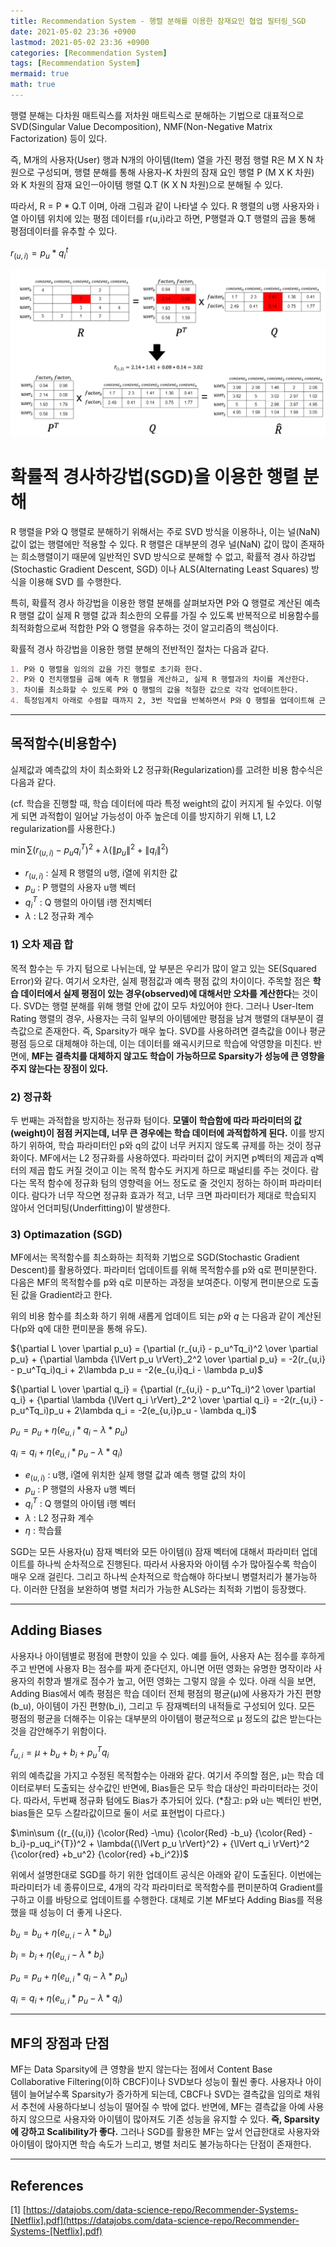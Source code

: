 ```yaml
---
title: Recommendation System - 행렬 분해를 이용한 잠재요인 협업 필터링_SGD
date: 2021-05-02 23:36 +0900
lastmod: 2021-05-02 23:36 +0900
categories: [Recommendation System]
tags: [Recommendation System]
mermaid: true
math: true
---
```


행렬 분해는 다차원 매트릭스를 저차원 매트릭스로 분해하는 기법으로 대표적으로 SVD(Singular Value Decomposition), NMF(Non-Negative Matrix Factorization) 등이 있다.

즉, M개의 사용자(User) 행과 N개의 아이템(Item) 열을 가진 평점 행렬 R은 M X N 차원으로 구성되며, 행렬 분해를 통해 사용자-K 차원의 잠재 요인 행렬 P (M X K 차원)와 K 차원의 잠재 요인ㅡ아이템 행렬 Q.T (K X N 차원)으로 분해될 수 있다.

 따라서, R = P * Q.T 이며, 아래 그림과 같이 나타낼 수 있다. R 행렬의 u행 사용자와 i열 아이템 위치에 있는 평점 데이터를 r(u,i)라고 하면, P행렬과 Q.T 행렬의 곱을 통해 평점데이터를 유추할 수 있다.

$r_{(u,i)}= p_u * q_i^t$

![Untitled](/assets/img/2021-05-02-RecommendationSystem1/Untitled.png)

# 확률적 경사하강법(SGD)을 이용한 행렬 분해

R 행렬을 P와 Q 행렬로 분해하기 위해서는 주로 SVD 방식을 이용하나, 이는 널(NaN) 값이 없는 행렬에만 적용할 수 있다. R 행렬은 대부분의 경우 널(NaN) 값이 많이 존재하는 희소행렬이기 때문에 일반적인 SVD 방식으로 분해할 수 없고, 확률적 경사 하강법(Stochastic Gradient Descent, SGD) 이나 ALS(Alternating Least Squares) 방식을 이용해 SVD 를 수행한다.

특히, 확률적 경사 하강법을 이용한 행렬 분해를 살펴보자면 P와 Q 행렬로 계산된 예측 R 행렬 값이 실제 R 행렬 값과 최소한의 오류를 가질 수 있도록 반복적으로 비용함수를 최적화함으로써 적합한 P와 Q 행렬을 유추하는 것이 알고리즘의 핵심이다.

확률적 경사 하강법을 이용한 행렬 분해의 전반적인 절차는 다음과 같다.

```markdown
1. P와 Q 행렬을 임의의 값을 가진 행렬로 초기화 한다.
2. P와 Q 전치행렬을 곱해 예측 R 행렬을 계산하고, 실제 R 행렬과의 차이를 계산한다.
3. 차이를 최소화할 수 있도록 P와 Q 행렬의 값을 적절한 값으로 각각 업데이트한다.
4. 특정임계치 아래로 수렴할 때까지 2, 3번 작업을 반복하면서 P와 Q 행렬을 업데이트해 근사화한다.
```

---

## 목적함수(비용함수)

실제값과 예측값의 차이 최소화와 L2 정규화(Regularization)를 고려한 비용 함수식은 다음과 같다.

(cf. 학습을 진행할 때, 학습 데이터에 따라 특정 weight의 값이 커지게 될 수있다. 이렇게 되면 과적합이 일어날 가능성이 아주 높은데 이를 방지하기 위해 L1, L2 regularization를 사용한다.)

$\min\sum {(r_{(u,i)}-p_uq_i^{T})^2 + \lambda({\lVert p_u \rVert}^2} + {\lVert q_i \rVert}^2)$

- $r_{(u,i)}$ : 실제 R 행렬의 u행, i열에 위치한 값
- $p_u$ : P 행렬의 사용자 u행 벡터
- $q_i^{T}$ : Q 행렬의 아이템 i행 전치벡터
- $\lambda$ : L2 정규화 계수

### **1) 오차 제곱 합**

목적 함수는 두 가지 텀으로 나뉘는데, 앞 부분은 우리가 많이 알고 있는 SE(Squared Error)와 같다. 여기서 오차란, 실제 평점값과 예측 평점 값의 차이이다. 주목할 점은 **학습 데이터에서 실제 평점이 있는 경우(observed)에 대해서만 오차를 계산한다**는 것이다. SVD는 행렬 분해를 위해 행렬 안에 값이 모두 차있어야 한다. 그러나 User-Item Rating 행렬의 경우, 사용자는 극히 일부의 아이템에만 평점을 남겨 행렬의 대부분이 결측값으로 존재한다. 즉, Sparsity가 매우 높다. SVD를 사용하려면 결측값을 0이나 평균 평점 등으로 대체해야 하는데, 이는 데이터를 왜곡시키므로 학습에 악영향을 미친다. 반면에, **MF는 결측치를 대체하지 않고도 학습이 가능하므로 Sparsity가 성능에 큰 영향을 주지 않는다는 장점이 있다.**

### **2) 정규화**

두 번째는 과적합을 방지하는 정규화 텀이다. **모델이 학습함에 따라 파라미터의 값(weight)이 점점 커지는데, 너무 큰 경우에는 학습 데이터에 과적합하게 된다.** 이를 방지하기 위하여, 학습 파라미터인 p와 q의 값이 너무 커지지 않도록 규제를 하는 것이 정규화이다. MF에서는 L2 정규화를 사용하였다. 파라미터 값이 커지면 p벡터의 제곱과 q벡터의 제곱 합도 커질 것이고 이는 목적 함수도 커지게 하므로 패널티를 주는 것이다. 람다는 목적 함수에 정규화 텀의 영향력을 어느 정도로 줄 것인지 정하는 하이퍼 파라미터이다. 람다가 너무 작으면 정규화 효과가 적고, 너무 크면 파라미터가 제대로 학습되지 않아서 언더피팅(Underfitting)이 발생한다.

### **3) Optimazation (SGD)**

MF에서는 목적함수를 최소화하는 최적화 기법으로 SGD(Stochastic Gradient Descent)를 활용하였다. 파라미터 업데이트를 위해 목적함수를 p와 q로 편미분한다. 다음은 MF의 목적함수를 p와 q로 미분하는 과정을 보여준다. 이렇게 편미분으로 도출된 값을 Gradient라고 한다.

위의 비용 함수를 최소화 하기 위해 새롭게 업데이트 되는 $p$와 $q$ 는 다음과 같이 계산된다(p와 q에 대한 편미분을 통해 유도). 

${\partial L \over \partial p_u} = {\partial (r_{u,i} - p_u^Tq_i)^2 \over \partial p_u} + {\partial \lambda {\lVert p_u \rVert}_2^2 \over \partial p_u} = -2(r_{u,i} - p_u^Tq_i)q_i + 2\lambda p_u = -2(e_{u,i}q_i - \lambda p_u)$

${\partial L \over \partial q_i} = {\partial (r_{u,i} - p_u^Tq_i)^2 \over \partial q_i} + {\partial \lambda {\lVert q_i \rVert}_2^2 \over \partial q_i} = -2(r_{u,i} - p_u^Tq_i)p_u + 2\lambda q_i = -2(e_{u,i}p_u - \lambda q_i)$

$p_{u} = p_u + \eta(e_{u,i} * q_i - \lambda * p_u)$

$q_{i} = q_i + \eta(e_{u,i} * p_u - \lambda * q_i)$

- $e_{(u,i)}$ : u행, i열에 위치한 실제 행렬 값과 예측 행렬 값의 차이
- $p_u$ : P 행렬의 사용자 u행 벡터
- $q_i^{T}$ : Q 행렬의 아이템 i행 벡터
- $\lambda$ : L2 정규화 계수
- $\eta$ : 학습률

SGD는 모든 사용자(u) 잠재 벡터와 모든 아이템(i) 잠재 벡터에 대해서 파라미터 업데이트를 하나씩 순차적으로 진행된다. 따라서 사용자와 아이템 수가 많아질수록 학습이 매우 오래 걸린다. 그리고 하나씩 순차적으로 학습해야 하다보니 병렬처리가 불가능하다. 이러한 단점을 보완하여 병렬 처리가 가능한 ALS라는 최적화 기법이 등장했다.

---

## **Adding Biases**

사용자나 아이템별로 평점에 편향이 있을 수 있다. 예를 들어, 사용자 A는 점수를 후하게 주고 반면에 사용자 B는 점수를 짜게 준다던지, 아니면 어떤 영화는 유명한 명작이라 사용자의 취향과 별개로 점수가 높고, 어떤 영화는 그렇지 않을 수 있다. 아래 식을 보면, Adding Bias에서 예측 평점은 학습 데이터 전체 평점의 평균(μ)에 사용자가 가진 편향(b_u), 아이템이 가진 편향(b_i), 그리고 두 잠재벡터의 내적들로 구성되어 있다. 모든 평점의 평균을 더해주는 이유는 대부분의 아이템이 평균적으로 μ 정도의 값은 받는다는 것을 감안해주기 위함이다.

$\hat r_{u,i} = \mu + b_u + b_i + p_u^Tq_i$

위의 예측값을 가지고 수정된 목적함수는 아래와 같다. 여기서 주의할 점은, μ는 학습 데이터로부터 도출되는 상수값인 반면에, Bias들은 모두 학습 대상인 파라미터라는 것이다. 따라서, 두번째 정규화 텀에도 Bias가 추가되어 있다. (*참고: p와 u는 벡터인 반면, bias들은 모두 스칼라값이므로 둘이 서로 표현법이 다르다.)

$\min\sum {(r_{(u,i)} {\color{Red} -\mu} {\color{Red} -b_u} {\color{Red} -b_i}-p_uq_i^{T})^2 + \lambda({\lVert p_u \rVert}^2} + {\lVert q_i \rVert}^2 {\color{red} +b_u^2} {\color{red} +b_i^2})$

위에서 설명한대로 SGD를 하기 위한 업데이트 공식은 아래와 같이 도출된다. 이번에는 파라미터가 네 종류이므로, 4개의 각각 파라미터로 목적함수를 편미분하여 Gradient를 구하고 이를 바탕으로 업데이트를 수행한다. 대체로 기본 MF보다 Adding Bias를 적용했을 때 성능이 더 좋게 나온다.

$b_u = b_u + \eta(e_{u,i} - \lambda * b_u)$

$b_i = b_i + \eta(e_{u,i} - \lambda * b_i)$

$p_{u} = p_u + \eta(e_{u,i} * q_i - \lambda * p_u)$

$q_{i} = q_i + \eta(e_{u,i} * p_u - \lambda * q_i)$

---

## **MF의 장점과 단점**

MF는 Data Sparsity에 큰 영향을 받지 않는다는 점에서 Content Base Collaborative Filtering(이하 CBCF)이나 SVD보다 성능이 훨씬 좋다. 사용자나 아이템이 늘어날수록 Sparsity가 증가하게 되는데, CBCF나 SVD는 결측값을 임의로 채워서 추천에 사용하다보니 성능이 떨어질 수 밖에 없다. 반면에, MF는 결측값을 아예 사용하지 않으므로 사용자와 아이템이 많아져도 기존 성능을 유지할 수 있다. **즉, Sparsity에 강하고 Scalibility가 좋다.** 그러나 SGD를 활용한 MF는 앞서 언급한대로 사용자와 아이템이 많아지면 학습 속도가 느리고, 병렬 처리도 불가능하다는 단점이 존재한다.

---

## **References**

[1] [https://datajobs.com/data-science-repo/Recommender-Systems-[Netflix].pdf](https://datajobs.com/data-science-repo/Recommender-Systems-[Netflix].pdf)